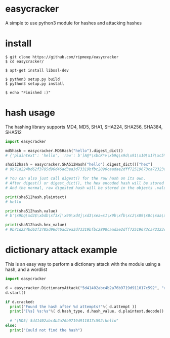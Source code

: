 # easycracker
A simple to use python3 module for hashes and attacking hashes

# install

    $ git clone https://github.com/ripmeep/easycracker
    $ cd easycracker/
    
    $ apt-get install libssl-dev
    
    $ python3 setup.py build
    $ python3 setup.py install
    
    $ echo "Finished :)"
    
# hash usage

The hashing library supports MD4, MD5, SHA1, SHA224, SHA256, SHA384, SHA512

```python
import easycracker

md5hash = easycracker.MD5Hash("hello").digest_dict()
# {'plaintext': 'hello', 'raw': b']A@*\xbcK*v\xb9q\x9d\x91\x10\x17\xc5\x92', 'hex': '5d41402abc4b2a76b9719d911017c592'}

sha512hash = easycracker.SHA512Hash("hello").digest_dict()["hex"] 
# 9b71d224bd62f3785d96d46ad3ea3d73319bfbc2890caadae2dff72519673ca72323c3d99ba5c11d7c7acc6e14b8c5da0c4663475c2e5c3adef46f73bcdec043

# You can also just call digest() for the raw hash on its own.
# After digest() or digest_dict(), the hex encoded hash will be stored in .hex_value
# And the normal, raw digested hash will be stored in the objects .value attribute

print(sha512hash.plaintext)
# hello

print(sha512hash.value)
# b'\x9bq\xd2$\xbdb\xf3x]\x96\xd4j\xd3\xea=s1\x9b\xfb\xc2\x89\x0c\xaa\xda\xe2\xdf\xf7%\x19g<\xa7##\xc3\xd9\x9b\xa5\xc1\x1d|z\xccn\x14\xb8\xc5\xda\x0cFcG\\.\\:\xde\xf4os\xbc\xde\xc0C'

print(sha512hash.hex_value)
# 9b71d224bd62f3785d96d46ad3ea3d73319bfbc2890caadae2dff72519673ca72323c3d99ba5c11d7c7acc6e14b8c5da0c4663475c2e5c3adef46f73bcdec043
```

# dictionary attack example

This is an easy way to perform a dictionary attack with the module using a hash, and a wordlist

```python
import easycracker

d = easycracker.DictionaryAttack("5d41402abc4b2a76b9719d911017c592", "rockyou.txt")
d.start()

if d.cracked:
  print("Found the hash after %d attempts!"%( d.attempt ))
  print("[%s] %s:%s"%( d.hash_type, d.hash_value, d.plaintext.decode() ))
  
  # "[MD5] 5d41402abc4b2a76b9719d911017c592:hello"
else:
  print("Could not find the hash")
```
